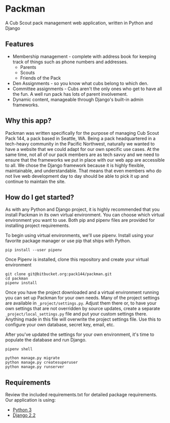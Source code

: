 # Packman
A Cub Scout pack management web application, written in Python and Django

## Features
* Membership management - complete with address book for keeping track of things
  such as phone numbers and addresses.
    * Parents
    * Scouts
    * Friends of the Pack
* Den Assignments - so you know what cubs belong to which den.
* Committee assignments - Cubs aren't the only ones who get to have all the fun. A
  well run pack has lots of parent involvement. 
* Dynamic content, manageable through Django's built-in admin frameworks.

## Why this app?
Packman was written specifically for the purpose of managing Cub Scout Pack 144,
a pack based in Seattle, WA.  Being a pack headquartered in a tech-heavy community
in the Pacific Northwest, naturally we wanted to have a website that we could adapt
for our own specific use cases.  At the same time, not all of our pack members are
as tech savvy and we need to ensure that the frameworks we put in place with our
web app are accessible to all.  We chose the Django framework because it is highly
flexible, maintainable, and understandable.  That means that even members who do
not live web development day to day should be able to pick it up and continue to
maintain the site.

## How do I get started?
As with any Python and Django project, it is highly recommended that you install
Packman in its own virtual environment. You can choose which virtual environment
you want to use. Both pip and pipenv files are provided for installing project
requirements.

To begin using virtual environments, we'll use pipenv. Install using your favorite
package manager or use pip that ships with Python.
```shell script
pip install --user pipenv
```

Once Pipenv is installed, clone this repository and create your virtual environment
```shell script
git clone git@bitbucket.org:pack144/packman.git
cd packman
pipenv install
```

Once you have the project downloaded and a virtual environment running you can set
up Packman for your own needs. Many of the project settings are available in 
`_project/settings.py`. Adjust them there or, to have your own settings that are
not overridden by source updates, create a separate `_project/local_settings.py`
file and put your custom settings there. Anything made in this file will overwrite
the project settings file. Use this to configure your own database, secret key,
email, etc.

After you've updated the settings for your own environment, it's time to populate
the database and run Django.
```shell script
pipenv shell

python manage.py migrate
python manage.py createsuperuser
python manage.py runserver
```



## Requirements
Review the included requirements.txt for detailed package requirements.  Our 
application is using:
* [Python 3](https://python.org)
* [Django 2.2](https://djangoproject.com)
